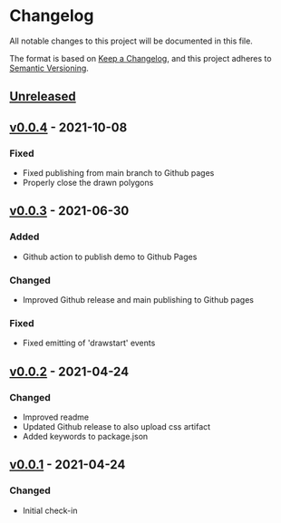 # Changelog

All notable changes to this project will be documented in this file.

The format is based on [Keep a Changelog](https://keepachangelog.com/en/1.0.0/),
and this project adheres to [Semantic Versioning](https://semver.org/spec/v2.0.0.html).

## [Unreleased]

## [v0.0.4] - 2021-10-08

### Fixed

- Fixed publishing from main branch to Github pages
- Properly close the drawn polygons

## [v0.0.3] - 2021-06-30

### Added

- Github action to publish demo to Github Pages

### Changed

- Improved Github release and main publishing to Github pages

### Fixed

- Fixed emitting of 'drawstart' events

## [v0.0.2] - 2021-04-24

### Changed

- Improved readme
- Updated Github release to also upload css artifact
- Added keywords to package.json

## [v0.0.1] - 2021-04-24

### Changed

- Initial check-in

[unreleased]: https://github.com/symbioquine/ol-touch-draw/compare/v0.0.4...HEAD
[v0.0.4]: https://github.com/symbioquine/ol-touch-draw/compare/v0.0.3...v0.0.4
[v0.0.3]: https://github.com/symbioquine/ol-touch-draw/compare/v0.0.2...v0.0.3
[v0.0.2]: https://github.com/symbioquine/ol-touch-draw/compare/v0.0.1...v0.0.2
[v0.0.1]: https://github.com/symbioquine/ol-touch-draw/releases/tag/v0.0.1
